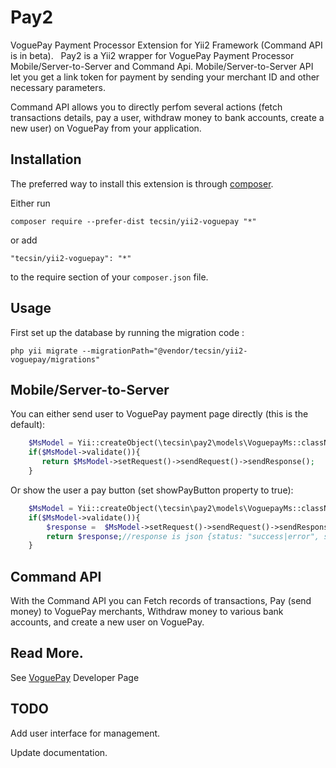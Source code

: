 Pay2
====
VoguePay Payment Processor Extension for Yii2 Framework (Command API is in beta).
 
Pay2 is a Yii2 wrapper for VoguePay Payment Processor Mobile/Server-to-Server and Command Api. Mobile/Server-to-Server API let you get a link token for payment by sending your merchant ID and other necessary parameters. 

Command API allows you to directly perfom several actions (fetch transactions details, pay a user, withdraw money to bank accounts, create a new user) on VoguePay from your application.

Installation
------------

The preferred way to install this extension is through [composer](http://getcomposer.org/download/).

Either run

```
composer require --prefer-dist tecsin/yii2-voguepay "*"
```

or add

```
"tecsin/yii2-voguepay": "*"
```

to the require section of your `composer.json` file.


Usage
-----

First set up the database by running the migration code :

```
php yii migrate --migrationPath="@vendor/tecsin/yii2-voguepay/migrations"
```

Mobile/Server-to-Server
-----

You can either send user to VoguePay payment page directly (this is the default):

```php
    $MsModel = Yii::createObject(\tecsin\pay2\models\VoguepayMs::className(), ['aaaMerchantId' => '11111', 'mmmMemo' => 'one sparklyn yellow wedding dress', 'tttTotalCost' => '200310', 'rrrMerchantRef' => time().mt_rand(0,999999999)]);
    if($MsModel->validate()){
       return $MsModel->setRequest()->sendRequest()->sendResponse();
    } 
```

Or show the user a pay button (set showPayButton property to true):

```php
    $MsModel = Yii::createObject(\tecsin\pay2\models\VoguepayMs::className(), ['aaaMerchantId' => '11111', 'mmmMemo' => 'one sparklyn yellow wedding dress', 'tttTotalCost' => '200310', 'rrrMerchantRef' => time().mt_rand(0,999999999), 'showPayButton' => true]);
    if($MsModel->validate()){
        $response =  $MsModel->setRequest()->sendRequest()->sendResponse();
        return $response;//response is json {status: "success|error", success|error : { message: "https://www.voguepay.com/payment-url|errorMesssge"}}
    } 
```

Command API
-----

With the Command API you can Fetch records of transactions, Pay (send money) to VoguePay merchants, Withdraw money to various bank accounts, and create a new user on VoguePay.

## Read More.
 
See [VoguePay](https://voguepay.com/developers) Developer Page

TODO
-----

Add user interface for management.

Update documentation. 
